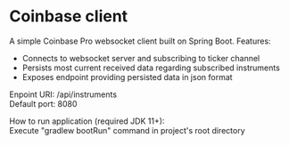 # Coinbase client

A simple Coinbase Pro websocket client built on Spring Boot. Features:
 - Connects to websocket server and subscribing to ticker channel
 - Persists most current received data regarding subscribed instruments
 - Exposes endpoint providing persisted data in json format
 
 Enpoint URI: /api/instruments  
 Default port: 8080
 
 How to run application (required JDK 11+):  
 Execute "gradlew bootRun" command in project's root directory